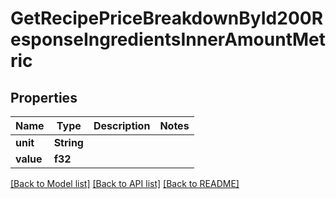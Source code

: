 # GetRecipePriceBreakdownById200ResponseIngredientsInnerAmountMetric

## Properties

Name | Type | Description | Notes
------------ | ------------- | ------------- | -------------
**unit** | **String** |  | 
**value** | **f32** |  | 

[[Back to Model list]](../README.md#documentation-for-models) [[Back to API list]](../README.md#documentation-for-api-endpoints) [[Back to README]](../README.md)


